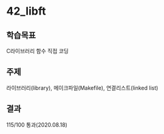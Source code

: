 # 42_libft

## 학습목표
C라이브러리 함수 직접 코딩

## 주제
라이브러리(library), 메이크파일(Makefile), 연결리스트(linked list)

## 결과
115/100 통과(2020.08.18)
